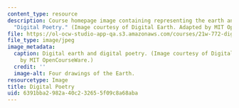 ```yaml
---
content_type: resource
description: Course homepage image containing representing the earth and the title,
  "Digital Poetry." (Image courtesy of Digital Earth. Adapted by MIT OpenCourseWare.)
file: https://ol-ocw-studio-app-qa.s3.amazonaws.com/courses/21w-772-digital-poetry-fall-2005/6391bba2982a40c232655f09c8a68aba_21w-772f05.jpg
file_type: image/jpeg
image_metadata:
  caption: Digital earth and digital poetry. (Image courtesy of Digital Earth. Adapted
    by MIT OpenCourseWare.)
  credit: ''
  image-alt: Four drawings of the Earth.
resourcetype: Image
title: Digital Poetry
uid: 6391bba2-982a-40c2-3265-5f09c8a68aba
---
```

